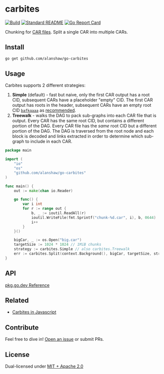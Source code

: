 # carbites

[![Build](https://github.com/alanshaw/go-carbites/actions/workflows/main.yml/badge.svg)](https://github.com/alanshaw/go-carbites/actions/workflows/main.yml)
[![Standard README](https://img.shields.io/badge/readme%20style-standard-brightgreen.svg)](https://github.com/RichardLitt/standard-readme)
[![Go Report Card](https://goreportcard.com/badge/github.com/alanshaw/go-carbites)](https://goreportcard.com/report/github.com/alanshaw/go-carbites)

Chunking for [CAR files](https://ipld.io/specs/transport/car/). Split a single CAR into multiple CARs.

## Install

```sh
go get github.com/alanshaw/go-carbites
```

## Usage

Carbites supports 2 different strategies:

1. **Simple** (default) - fast but naive, only the first CAR output has a root CID, subsequent CARs have a placeholder "empty" CID. The first CAR output has roots in the header, subsequent CARs have an empty root CID [`bafkqaaa`](https://cid.ipfs.io/#bafkqaaa) as [recommended](https://ipld.io/specs/transport/car/carv1/#number-of-roots).
2. **Treewalk** - walks the DAG to pack sub-graphs into each CAR file that is output. Every CAR has the same root CID, but contains a different portion of the DAG. Every CAR file has the _same_ root CID but a different portion of the DAG. The DAG is traversed from the root node and each block is decoded and links extracted in order to determine which sub-graph to include in each CAR.

```go
package main

import (
	"io"
	"os"
	"github.com/alanshaw/go-carbites"
)

func main() {
	out := make(chan io.Reader)

	go func() {
		var i int
		for r := range out {
			b, _ := ioutil.ReadAll(r)
			ioutil.WriteFile(fmt.Sprintf("chunk-%d.car", i), b, 0644)
			i++
		}
	}()

	bigCar, _ := os.Open("big.car")
	targetSize := 1024 * 1024 // 1MiB chunks
	strategy := carbites.Simple // also carbites.Treewalk
	err := carbites.Split(context.Background(), bigCar, targetSize, strategy, out)
}

```

## API

[pkg.go.dev Reference](https://pkg.go.dev/github.com/alanshaw/go-carbites)

## Related

* [Carbites in Javascript](https://github.com/nftstorage/carbites)

## Contribute

Feel free to dive in! [Open an issue](https://github.com/alanshaw/go-carbites/issues/new) or submit PRs.

## License

Dual-licensed under [MIT + Apache 2.0](https://github.com/alanshaw/go-carbites/blob/main/LICENSE.md)
